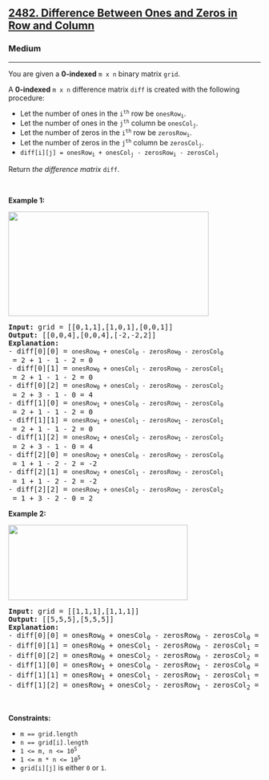 <h2><a href="https://leetcode.com/problems/difference-between-ones-and-zeros-in-row-and-column/">2482. Difference Between Ones and Zeros in Row and Column</a></h2><h3>Medium</h3><hr><div><p>You are given a <strong>0-indexed</strong> <code>m x n</code> binary matrix <code>grid</code>.</p>

<p>A <strong>0-indexed</strong> <code>m x n</code> difference matrix <code>diff</code> is created with the following procedure:</p>

<ul>
	<li>Let the number of ones in the <code>i<sup>th</sup></code> row be <code>onesRow<sub>i</sub></code>.</li>
	<li>Let the number of ones in the <code>j<sup>th</sup></code> column be <code>onesCol<sub>j</sub></code>.</li>
	<li>Let the number of zeros in the <code>i<sup>th</sup></code> row be <code>zerosRow<sub>i</sub></code>.</li>
	<li>Let the number of zeros in the <code>j<sup>th</sup></code> column be <code>zerosCol<sub>j</sub></code>.</li>
	<li><code>diff[i][j] = onesRow<sub>i</sub> + onesCol<sub>j</sub> - zerosRow<sub>i</sub> - zerosCol<sub>j</sub></code></li>
</ul>

<p>Return <em>the difference matrix </em><code>diff</code>.</p>

<p wsl5g1mcr="" sdbyhjcqz="">&nbsp;</p>
<p><strong class="example">Example 1:</strong></p>
<img src="https://assets.leetcode.com/uploads/2022/11/06/image-20221106171729-5.png" style="width: 400px; height: 208px;">
<pre><strong>Input:</strong> grid = [[0,1,1],[1,0,1],[0,0,1]]
<strong>Output:</strong> [[0,0,4],[0,0,4],[-2,-2,2]]
<strong>Explanation:</strong>
- diff[0][0] = <code>onesRow<sub>0</sub> + onesCol<sub>0</sub> - zerosRow<sub>0</sub> - zerosCol<sub>0</sub></code> = 2 + 1 - 1 - 2 = 0 
- diff[0][1] = <code>onesRow<sub>0</sub> + onesCol<sub>1</sub> - zerosRow<sub>0</sub> - zerosCol<sub>1</sub></code> = 2 + 1 - 1 - 2 = 0 
- diff[0][2] = <code>onesRow<sub>0</sub> + onesCol<sub>2</sub> - zerosRow<sub>0</sub> - zerosCol<sub>2</sub></code> = 2 + 3 - 1 - 0 = 4 
- diff[1][0] = <code>onesRow<sub>1</sub> + onesCol<sub>0</sub> - zerosRow<sub>1</sub> - zerosCol<sub>0</sub></code> = 2 + 1 - 1 - 2 = 0 
- diff[1][1] = <code>onesRow<sub>1</sub> + onesCol<sub>1</sub> - zerosRow<sub>1</sub> - zerosCol<sub>1</sub></code> = 2 + 1 - 1 - 2 = 0 
- diff[1][2] = <code>onesRow<sub>1</sub> + onesCol<sub>2</sub> - zerosRow<sub>1</sub> - zerosCol<sub>2</sub></code> = 2 + 3 - 1 - 0 = 4 
- diff[2][0] = <code>onesRow<sub>2</sub> + onesCol<sub>0</sub> - zerosRow<sub>2</sub> - zerosCol<sub>0</sub></code> = 1 + 1 - 2 - 2 = -2
- diff[2][1] = <code>onesRow<sub>2</sub> + onesCol<sub>1</sub> - zerosRow<sub>2</sub> - zerosCol<sub>1</sub></code> = 1 + 1 - 2 - 2 = -2
- diff[2][2] = <code>onesRow<sub>2</sub> + onesCol<sub>2</sub> - zerosRow<sub>2</sub> - zerosCol<sub>2</sub></code> = 1 + 3 - 2 - 0 = 2
</pre>

<p><strong class="example">Example 2:</strong></p>
<img src="https://assets.leetcode.com/uploads/2022/11/06/image-20221106171747-6.png" style="width: 358px; height: 150px;">
<pre><strong>Input:</strong> grid = [[1,1,1],[1,1,1]]
<strong>Output:</strong> [[5,5,5],[5,5,5]]
<strong>Explanation:</strong>
- diff[0][0] = onesRow<sub>0</sub> + onesCol<sub>0</sub> - zerosRow<sub>0</sub> - zerosCol<sub>0</sub> = 3 + 2 - 0 - 0 = 5
- diff[0][1] = onesRow<sub>0</sub> + onesCol<sub>1</sub> - zerosRow<sub>0</sub> - zerosCol<sub>1</sub> = 3 + 2 - 0 - 0 = 5
- diff[0][2] = onesRow<sub>0</sub> + onesCol<sub>2</sub> - zerosRow<sub>0</sub> - zerosCol<sub>2</sub> = 3 + 2 - 0 - 0 = 5
- diff[1][0] = onesRow<sub>1</sub> + onesCol<sub>0</sub> - zerosRow<sub>1</sub> - zerosCol<sub>0</sub> = 3 + 2 - 0 - 0 = 5
- diff[1][1] = onesRow<sub>1</sub> + onesCol<sub>1</sub> - zerosRow<sub>1</sub> - zerosCol<sub>1</sub> = 3 + 2 - 0 - 0 = 5
- diff[1][2] = onesRow<sub>1</sub> + onesCol<sub>2</sub> - zerosRow<sub>1</sub> - zerosCol<sub>2</sub> = 3 + 2 - 0 - 0 = 5
</pre>

<p wsl5g1mcr="" sdbyhjcqz="">&nbsp;</p>
<p><strong>Constraints:</strong></p>

<ul>
	<li><code>m == grid.length</code></li>
	<li><code>n == grid[i].length</code></li>
	<li><code>1 &lt;= m, n &lt;= 10<sup>5</sup></code></li>
	<li><code>1 &lt;= m * n &lt;= 10<sup>5</sup></code></li>
	<li><code>grid[i][j]</code> is either <code>0</code> or <code>1</code>.</li>
</ul>
</div>